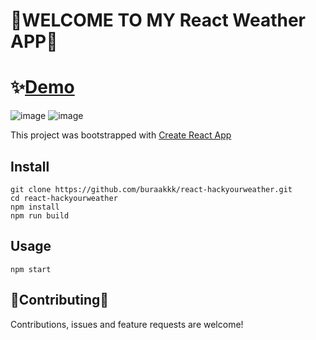 # 👋WELCOME TO MY React Weather APP👋

# ✨[Demo](https://hackyourweatherr.herokuapp.com/#)

![image](https://user-images.githubusercontent.com/50028862/130525731-afe335c3-bc00-43f8-bbc6-7a74a160f9ba.png)
![image](https://user-images.githubusercontent.com/50028862/130525768-3397ae8b-8772-4623-b52b-9d6a42038149.png)

This project was bootstrapped with [Create React App](https://github.com/facebook/create-react-app/#)

## Install
```
git clone https://github.com/buraakkk/react-hackyourweather.git
cd react-hackyourweather
npm install 
npm run build
```
## Usage
```
npm start
```
## 🤝Contributing🤝
Contributions, issues and feature requests are welcome!




